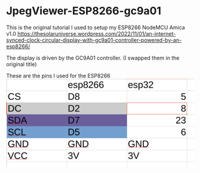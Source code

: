 # JpegViewer-ESP8266-gc9a01
This is the original tutorial I used to setup my ESP8266 NodeMCU Amica v1.0
https://thesolaruniverse.wordpress.com/2022/11/01/an-internet-synced-clock-circular-display-with-gc9a01-controller-powered-by-an-esp8266/

The display is driven by the GC9A01 controller. (I swapped them in the original title)

These are the pins I used for the ESP8266
![alt text](/PINOUTS.png)

